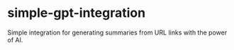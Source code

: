 # simple-gpt-integration

Simple integration for generating summaries from URL links with the power of AI.
